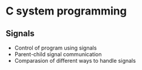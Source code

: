 # C system programming
## Signals
* Control of program using signals
* Parent-child signal communication
* Comparasion of different ways to handle signals
